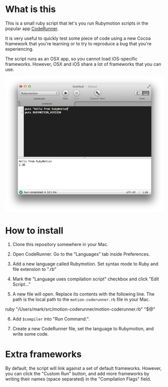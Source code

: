 # What is this

This is a small ruby script that let's you run Rubymotion scripts in the popular app [CodeRunner](http://krillapps.com/coderunner/).

It is very useful to quickly test some piece of code using a new Cocoa framework that you're learning or to try to reproduce a bug that you're experiencing.

The script runs as an OSX app, so you cannot load iOS-specific frameworks. However, OSX and iOS share a lot of frameworks that you can use.

![screenshot](screenshot.png)

# How to install

1. Clone this repository somewhere in your Mac.

2. Open CodeRunner. Go to the  "Languages" tab inside Preferences.

3. Add a new language called Rubymotion. Set syntax mode to Ruby and file extension to ".rb"

4. Mark the "Language uses compilation script" checkbox and click "Edit Script..."

5. A new file will open. Replace its contents with the following line. The path is the local path to the `motion-coderunner.rb` file in your Mac.

  ruby "/Users/mark/src/motion-coderunner/motion-coderunner.rb" "$@"

6. Add `$compiler` into "Run Command:".

7. Create a new CodeRunner file, set the language to Rubymotion, and write some code.

# Extra frameworks

By default, the script will link against a set of default frameworks. However, you can click the "Custom Run" button, and add more frameworks by writing their names (space separated) in the "Compilation Flags" field.
